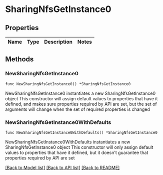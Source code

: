 # SharingNfsGetInstance0

## Properties

Name | Type | Description | Notes
------------ | ------------- | ------------- | -------------

## Methods

### NewSharingNfsGetInstance0

`func NewSharingNfsGetInstance0() *SharingNfsGetInstance0`

NewSharingNfsGetInstance0 instantiates a new SharingNfsGetInstance0 object
This constructor will assign default values to properties that have it defined,
and makes sure properties required by API are set, but the set of arguments
will change when the set of required properties is changed

### NewSharingNfsGetInstance0WithDefaults

`func NewSharingNfsGetInstance0WithDefaults() *SharingNfsGetInstance0`

NewSharingNfsGetInstance0WithDefaults instantiates a new SharingNfsGetInstance0 object
This constructor will only assign default values to properties that have it defined,
but it doesn't guarantee that properties required by API are set


[[Back to Model list]](../README.md#documentation-for-models) [[Back to API list]](../README.md#documentation-for-api-endpoints) [[Back to README]](../README.md)


